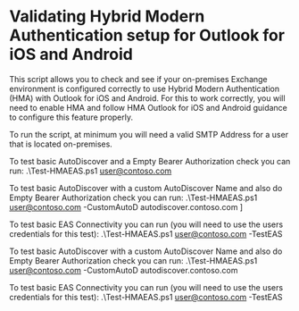 # Validating Hybrid Modern Authentication setup for Outlook for iOS and Android

This script allows you to check and see if your on-premises Exchange environment is configured correctly to use Hybrid Modern Authentication (HMA) with Outlook for iOS and Android. For this to work correctly, you will need to enable HMA and follow HMA Outlook for iOS and Android guidance to configure this feature properly.

To run the script, at minimum you will need a valid SMTP Address for a user that is located on-premises.

To test basic AutoDiscover and a Empty Bearer Authorization check you can run: .\Test-HMAEAS.ps1 user@contoso.com

To test basic AutoDiscover with a custom AutoDiscover Name and also do Empty Bearer Authorization check you can run: .\Test-HMAEAS.ps1 user@contoso.com -CustomAutoD autodiscover.contoso.com ]

To test basic EAS Connectivity you can run (you will need to use the users credentials for this test): .\Test-HMAEAS.ps1 user@contoso.com -TestEAS

To test basic AutoDiscover with a custom AutoDiscover Name and also do Empty Bearer Authorization check you can run: .\Test-HMAEAS.ps1 user@contoso.com -CustomAutoD autodiscover.contoso.com

To test basic EAS Connectivity you can run (you will need to use the users credentials for this test): .\Test-HMAEAS.ps1 user@contoso.com -TestEAS
